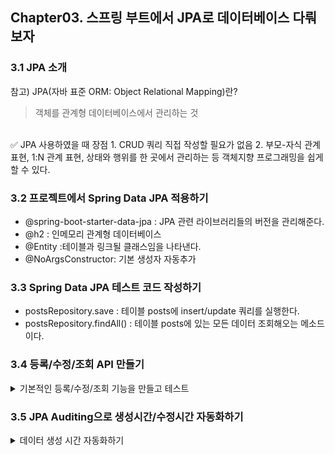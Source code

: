 ## Chapter03. 스프링 부트에서 JPA로 데이터베이스 다뤄보자


### 3.1 JPA 소개
참고) JPA(자바 표준 ORM: Object Relational Mapping)란? <br>
>객체를 관계형 데이터베이스에서 관리하는 것
<br>
✅ JPA 사용하였을 때 장점
1. CRUD 쿼리 직접 작성할 필요가 없음
2. 부모-자식 관계 표현, 1:N 관계 표현, 상태와 행위를 한 곳에서 관리하는 등 객체지향 프로그래밍을 쉽게 할 수 있다.<br>

### 3.2 프로젝트에서 Spring Data JPA 적용하기<br>
- @spring-boot-starter-data-jpa : JPA 관련 라이브러리들의 버전을 관리해준다.
- @h2 : 인메모리 관계형 데이터베이스
- @Entity :테이블과 링크될 클래스임을 나타낸다.
- @NoArgsConstructor: 기본 생성자 자동추가<br>

### 3.3 Spring Data JPA 테스트 코드 작성하기<br>
- postsRepository.save : 테이블 posts에 insert/update 쿼리를 실행한다.
- postsRepository.findAll() : 테이블 posts에 있는 모든 데이터 조회해오는 메소드이다.<br>


### 3.4 등록/수정/조회 API 만들기<br>
<details>
<summary>기본적인 등록/수정/조회 기능을 만들고 테스트</summary>
<div markdown="1">
  <img width="1160" alt="스크린샷 2022-09-21 오전 2 33 31" src="https://user-images.githubusercontent.com/80513699/191325611-16c12f09-f50d-42da-b656-4fcafcbab87c.png">
  Post 등록 API 테스트 결과
  <img width="480" alt="스크린샷 2022-09-21 오전 2 10 42" src="https://user-images.githubusercontent.com/80513699/191325765-ebcbfd14-71d1-435c-9294-c368b336ead8.png">
  http://localhost:8080/h2-console 접속 *H2데이터베이스 연결을 위해 JDBC URL을 확인한다. 처음에 “jdbc:h2:~/test” 라고 적혀있는데, 이를 강의 자료에 있는 것처럼 “jdbc:h2:mem:testdb”로 바꿔주어야 정상적으로 연결됨.
  <img width="1512" alt="스크린샷 2022-09-21 오전 2 12 29" src="https://user-images.githubusercontent.com/80513699/191326259-383970c7-0fef-444c-bd50-0ca0d1f2ab72.png">
  간단한 쿼리 실행
  > SELECT * FROM posts; 
  <img width="1512" alt="스크린샷 2022-09-21 오전 2 13 17" src="https://user-images.githubusercontent.com/80513699/191326389-841d6d32-544e-4fc8-873f-f5ebfde65375.png">
  insert 쿼리 실행
  <img width="519" alt="스크린샷 2022-09-21 오전 2 14 10" src="https://user-images.githubusercontent.com/80513699/191326552-058f2ffc-3904-4bbc-b693-1ff368d7ff61.png">
  브라우저로 API 조회


</div>
</details>

### 3.5 JPA Auditing으로 생성시간/수정시간 자동화하기
<details>
<summary>데이터 생성 시간 자동화하기  </summary>
<div markdown="1">
  <img width="270" alt="스크린샷 2022-09-21 오전 2 42 14" src="https://user-images.githubusercontent.com/80513699/191327192-823887ba-9bba-4f91-85ac-0e57e725e4fc.png">
  domain 패키지에 BaseTimeEntity 클래스 생성
  <img width="720" alt="스크린샷 2022-09-21 오전 2 41 46" src="https://user-images.githubusercontent.com/80513699/191327096-0dd02909-8267-4a45-b82e-29990259e046.png">
  JPA Auditing 테스트 코드 수행 결과
</div>
</details>
  
  
